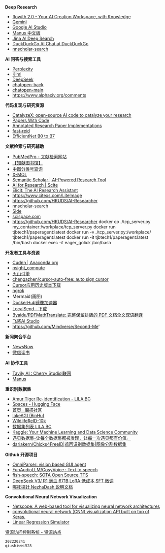 **Deep Research**
- [flowith 2.0 - Your AI Creation Workspace, with Knowledge](https://flowith.net/blank)
- [Gemini](https://gemini.google.com/app)
- [Google AI Studio](https://aistudio.google.com/app/prompts/new_chat)
- [Manus 中文版](https://manus.monica.cn/)
- [Jina AI Deep Search](https://search.jina.ai/)
- [DuckDuckGo AI Chat at DuckDuckGo](https://duckduckgo.com/?q=DuckDuckGo+AI+Chat&ia=chat&duckai=1)
- [nnscholar-search](https://github.com/luckylykkk/nnscholar-search)


**AI 问答与搜索工具**
   - [Perplexity](https://www.perplexity.ai/)
   - [Kimi](https://kimi.moonshot.cn/)
   - [DeepSeek](https://www.deepseek.com/)
   - [chatopen-back](https://www.techopens.com/) 
   - [chatopen-main](https://www.chatopens.com/)
   - https://www.alphaxiv.org/comments
  

**代码复现与研究资源**
   - [CatalyzeX: open-source AI code to catalyze your research](https://www.catalyzex.com/)
   - [Papers With Code](https://paperswithcode.com/search?q_meta=&q_type=&q=reid)
   - [Annotated Research Paper Implementations](https://nn.labml.ai/index.html)
   - [fast-reid](https://github.com/JDAI-CV/fast-reid?tab=readme-ov-file)
   - [EfficientNet B0 to B7](https://keras.io/api/applications/efficientnet/#efficientnetb5-function)


**文献检索与研究辅助**
   - [PubMedPro - 文献检索网站](https://www.pubmed.pro/home)
   - [【知献图书馆】](http://www.zhixianlib.com/)
   - [中图分类号查询](https://www.clcindex.com/)
   - [X-MOL](https://www.x-mol.com/paper/chem)
   - [Semantic Scholar | AI-Powered Research Tool](https://www.semanticscholar.org/)
   - [AI for Research | Scite](https://scite.ai/)
   - [Elicit: The AI Research Assistant](https://elicit.com/)
   - https://www.citexs.com/LiteImage
   - https://github.com/HKUDS/AI-Researcher
   - [nnscholar-search](https://github.com/luckylykkk/nnscholar-search)
   - [Side](https://sider.ai/zh-CN)
   - [scispace.com](https://scispace.com/)
   - https://github.com/HKUDS/AI-Researcher
	    docker cp ./tcp_server.py my_container:/workplace/tcp_server.py
		docker run tjbtech1/paperagent:latest
		docker run -v ./tcp_server.py:/workplace/ tjbtech1/paperagent:latest
		docker run -it tjbtech1/paperagent:latest /bin/bash
		docker exec -it eager_golick /bin/bash


**开发者工具与资源**
   - [Cudnn | Anaconda.org](https://anaconda.org/nvidia/cudnn)
   - [nsight_compute](https://developer.download.nvidia.com/compute/cuda/redist/nsight_compute/linux-x86_64/)
   - [火山引擎](https://console.volcengine.com/ark/region:ark+cn-beijing/usageTracking)
   - [chengazhen/cursor-auto-free: auto sign cursor](https://github.com/chengazhen/cursor-auto-free)
   - [Cursor应用历史版本下载](http://cursor.ai-xiaotan.top/)
   - [ngrok](https://dashboard.ngrok.com/get-started/setup/linux)
   - Mermaid(画图)
   - [DockerHub镜像加速器](https://docker.xuanyuan.me/#mirror-tutorial)
   - [LocalSend - 下载](https://localsend.org/zh-CN/download?os=windows)
   - [Byaidu/PDFMathTranslate:  完整保留排版的 PDF 文档全文双语翻译](https://github.com/Byaidu/PDFMathTranslate)
   - [飞桨AI Studio](https://aistudio.baidu.com/overview)
   - https://github.com/Mindverse/Second-Me'

**新闻聚合平台**
   - [NewsNow](https://news.aniian.site/c/hottest)
   - [微信读书](https://weread.qq.com/)

**AI 协作工具**
   - [Tavily AI : Cherry Studiol联网](https://app.tavily.com/home)
   - [Manus](https://manus.im/)


**重识别数据集**
   - [Amur Tiger Re-identification - LILA BC](https://lila.science/datasets/atrw)
   - [Spaces - Hugging Face](https://huggingface.co/spaces)
   - [首页 · 魔搭社区](https://modelscope.cn/home)
   - [lakeAGI (BinHu)](https://huggingface.co/lakeAGI)
   - [WildlifeReID-10k](https://www.kaggle.com/datasets/wildlifedatasets/wildlifereid-10k/data)
   - [数据集列表 LILA BC](https://lila.science/otherdatasets#images-domestic-animals)
   -  [Kaggle: Your Machine Learning and Data Science Community](https://www.kaggle.com/)
   - [遇见数据集-让每个数据集都被发现，让每一次遇见都有价值。](https://www.selectdataset.com/)
   - [dariakern/Chicks4FreeID|鸡再识别数据集|图像分割数据集](https://www.selectdataset.com/dataset/0b92254e214be152c804f23f0c37cb79)

**Github 开源项目**
- [OmniParser: vision based GUI agent](https://github.com/microsoft/OmniParser)
- [FunAudioLLM/CosyVoice : Text to speech](https://github.com/FunAudioLLM/CosyVoice)
- [fish-speech: SOTA Open Source TTS](https://github.com/fishaudio/fish-speech)
- [DeepSeek V3/ R1 满血 671B LoRA 低成本 SFT 微调](https://github.com/hpcaitech/ColossalAI?tab=readme-ov-file)
- [哪吒探针  NezhaDash 说明文档](https://nezhadash-docs.buycoffee.top/)


**Convolutional Neural Network  Visualization**
- [Netscope: A web-based tool for visualizing neural network architectures](http://ethereon.github.io/netscope/quickstart.html)
- [ convolutional neural network (CNN) visualization API built on top of Keras.](https://github.com/zhihanyang2022/cnnvis)
- [Linear Regression Simulator](https://www.mladdict.com/linear-regression-simulator)



[资源访问控制系统 - 资源站点](https://webvpn.nwu.edu.cn/)
```
202220241
qiushiwei528
```